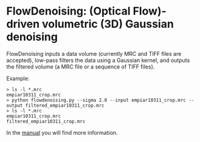# FlowDenoising: (Optical Flow)-driven volumetric (3D) Gaussian denoising

FlowDenoising inputs a data volume (currently MRC and TIFF files are accepted), low-pass filters the data using a Gaussian kernel, and outputs the filtered volume (a MRC file or a sequence of TIFF files).

Example:

    > ls -l *.mrc
    empiar10311_crop.mrc
    > python flowdenoising.py --sigma 2.0 --input empiar10311_crop.mrc --output filtered_empiar10311_crop.mrc
    > ls -l *.mrc
    empiar10311_crop.mrc
    filtered_empiar10311_crop.mrc
    
In the [manual](https://github.com/microscopy-processing/FlowDenoising/blob/main/manual/manual.ipynb) you will find more information.
